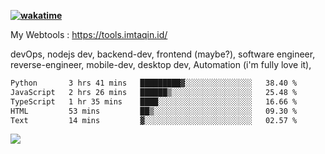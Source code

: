 **[![wakatime](https://wakatime.com/badge/user/87646243-158a-4241-a3cb-668e1fa2dbb8.svg)](https://wakatime.com/@87646243-158a-4241-a3cb-668e1fa2dbb8?style=plastic)**


My Webtools : https://tools.imtaqin.id/


devOps, nodejs dev, backend-dev, frontend (maybe?), software engineer, reverse-engineer, mobile-dev, desktop dev, Automation (i'm fully love it), 

<!--START_SECTION:waka-->

```txt
Python       3 hrs 41 mins   █████████▓░░░░░░░░░░░░░░░   38.40 %
JavaScript   2 hrs 26 mins   ██████▒░░░░░░░░░░░░░░░░░░   25.48 %
TypeScript   1 hr 35 mins    ████░░░░░░░░░░░░░░░░░░░░░   16.66 %
HTML         53 mins         ██▒░░░░░░░░░░░░░░░░░░░░░░   09.30 %
Text         14 mins         ▓░░░░░░░░░░░░░░░░░░░░░░░░   02.57 %
```

<!--END_SECTION:waka-->

<img src="https://github-readme-activity-graph-fjqz177.vercel.app/graph?username=fdciabdul&theme=github-dark"/>
